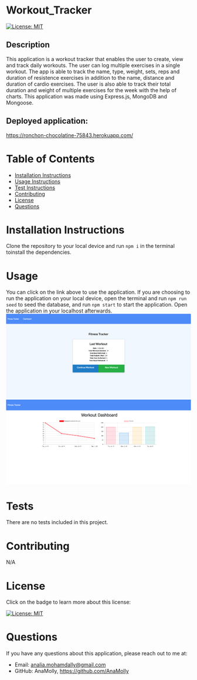 # Workout_Tracker

  [![License: MIT](https://img.shields.io/badge/License-MIT-yellow.svg)](https://opensource.org/licenses/MIT)

  ## Description
  This application is a workout tracker that enables the user to create, view and track daily workouts. The user can log multiple exercises in a single workout. The app is able to track the name, type, weight, sets, reps and duration of resistence exercises in addition to the name, distance and duration of cardio exercises. The user is also able to track their total duration and weight of multiple exercises for the week with the help of charts. This application was made using Express.js, MongoDB and Mongoose.
  

  ## Deployed application: 
  
  https://ronchon-chocolatine-75843.herokuapp.com/

  # Table of Contents
  - [Installation Instructions](#installation-instructions)
  - [Usage Instructions](#usage)
  - [Test Instructions](#tests)
  - [Contributing](#contributing)
  - [License](#license)
  - [Questions](#questions)

  # Installation Instructions
  Clone the repository to your local device and run ```npm i``` in the terminal toinstall the dependencies.  

  # Usage
  You can click on the link above to use the application. If you are choosing to run the application on your local device, open the terminal and run ```npm run seed``` to seed the database, and run ```npm start``` to start the application. Open the application in your localhost afterwards.
  ![](/images/Screenshot.png)
  ![](/images/Screenshot2.png)

  # Tests
  There are no tests included in this project.

  # Contributing
  N/A

  # License
  Click on the badge to learn more about this license:

  [![License: MIT](https://img.shields.io/badge/License-MIT-yellow.svg)](https://opensource.org/licenses/MIT)
  
  # Questions
  If you have any questions about this application, please reach out to me at: 

  - Email: analia.mohamdally@gmail.com
  - GitHub: AnaMolly, https://github.com/AnaMolly
